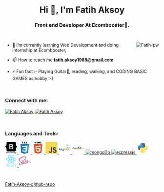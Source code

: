 <h1 align="center">Hi 👋, I'm Fatih Aksoy</h1>
<h3 align="center">Front end Developer At Ecombooster🌟.</h3>

<br>

<p><img align="right" src="https://github.com/Adam-pw/Adam-pw/blob/main/animation_500_kxa883sd.gif" alt="Fatih-pw" /></p>

- 🌱 I’m currently learning Web Development and doing internship at Ecombooster,

- 📫 How to reach me **fatih.aksoy1988@gmail.com**

- ⚡ Fun fact :- Playing Guitar🎵, reading, walking, and CODING BASIC GAMES as hobby :-)

<br>

<h3 align="left">Connect with me:</h3>
<p align="left">
  <a href="https://www.linkedin.com/in/dev-fatih-aksoy/" target="blank"><img align="center"
      src="https://raw.githubusercontent.com/rahuldkjain/github-profile-readme-generator/master/src/images/icons/Social/linked-in-alt.svg"
      alt="Fatih Aksoy" height="30" width="40" /></a>
  <a href="https://www.facebook.com/profile.php?id=100003570793324" target="blank"><img align="center"
      src="https://raw.githubusercontent.com/rahuldkjain/github-profile-readme-generator/master/src/images/icons/Social/facebook.svg"
      alt="Fatih Aksoy" height="30" width="40" /></a>
</p>

<br>

<h3 align="left">Languages and Tools:</h3>
<p align="left">

<a href="https://getbootstrap.com" target="_blank" rel="noreferrer">
    <img src="https://raw.githubusercontent.com/devicons/devicon/master/icons/bootstrap/bootstrap-plain-wordmark.svg"
      alt="bootstrap" width="40" height="40" /> </a> 
      <a href="https://www.w3schools.com/css/" target="_blank"
    rel="noreferrer"> <img
      src="https://raw.githubusercontent.com/devicons/devicon/master/icons/css3/css3-original-wordmark.svg" alt="css3"
      width="40" height="40" /> </a> <a href="https://www.w3.org/html/" target="_blank" rel="noreferrer"> <img
      src="https://raw.githubusercontent.com/devicons/devicon/master/icons/html5/html5-original-wordmark.svg"
      alt="html5" width="40" height="40" /> </a>  <a href="https://developer.mozilla.org/en-US/docs/Web/JavaScript" target="_blank"
    rel="noreferrer"> <img
      src="https://raw.githubusercontent.com/devicons/devicon/master/icons/javascript/javascript-original.svg"
      alt="javascript" width="40" height="40" /> </a> <a href="https://www.mysql.com/" target="_blank" rel="noreferrer"> <img
      src="https://raw.githubusercontent.com/devicons/devicon/master/icons/mysql/mysql-original-wordmark.svg"
      alt="mysql" width="40" height="40" /> </a> </a> <a href="https://nodejs.org" target="_blank" rel="noreferrer"> <img
      src="https://raw.githubusercontent.com/devicons/devicon/master/icons/nodejs/nodejs-original-wordmark.svg"
      alt="nodejs" width="40" height="40" /> </a> <a href="https://www.mongodb.com/" target="_blank" rel="noreferrer">
    <img
      src="https://repvue.imgix.net/a9yxc48y3ay5dm2udzwizc2bdyph"
      alt="mongoDb" width="40" height="40" /> </a> <a href="https://expressjs.com/" target="_blank"
    rel="noreferrer"> <img
      src="https://initialcommit.com/img/initialcommit/beginners-guide-to-using-express-js-and-node-js-framework.png" alt="expressjs"
      width="40" height="40" /> </a> <a href="https://www.python.org" target="_blank" rel="noreferrer"> <img
      src="https://raw.githubusercontent.com/devicons/devicon/master/icons/python/python-original.svg" alt="python"
      width="40" height="40" /> </a> <a href="https://reactjs.org/" target="_blank" rel="noreferrer"> <img
      src="https://raw.githubusercontent.com/devicons/devicon/master/icons/react/react-original-wordmark.svg"
      alt="react" width="40" height="40" /> </a> <a href="https://sass-lang.com" target="_blank" rel="noreferrer"> <img
      src="https://raw.githubusercontent.com/devicons/devicon/master/icons/sass/sass-original.svg" alt="sass" width="40"
      height="40" /> </a> </p>

<br>

[Fatih-Aksoy-github-repo]([https://github.com/fatih-aksoy](https://github.com/fatih-aksoy?tab=repositories&q=&type=&language=&sort=stargazers)https://github.com/fatih-aksoy?tab=repositories&q=&type=&language=&sort=stargazers)

